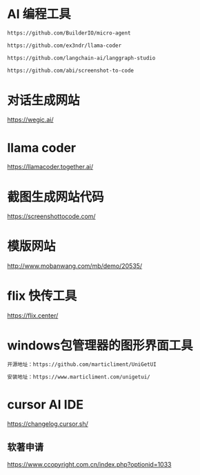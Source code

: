 
# AI 编程工具
```bash
https://github.com/BuilderIO/micro-agent

https://github.com/ex3ndr/llama-coder

https://github.com/langchain-ai/langgraph-studio

https://github.com/abi/screenshot-to-code
```

# 对话生成网站
https://wegic.ai/

# llama coder
https://llamacoder.together.ai/

# 截图生成网站代码
https://screenshottocode.com/

# 模版网站
http://www.mobanwang.com/mb/demo/20535/



# flix 快传工具
https://flix.center/



# windows包管理器的图形界面工具
```bash
开源地址：https://github.com/marticliment/UniGetUI

安装地址：https://www.marticliment.com/unigetui/
```

# cursor AI IDE
https://changelog.cursor.sh/


## 软著申请 
https://www.ccopyright.com.cn/index.php?optionid=1033